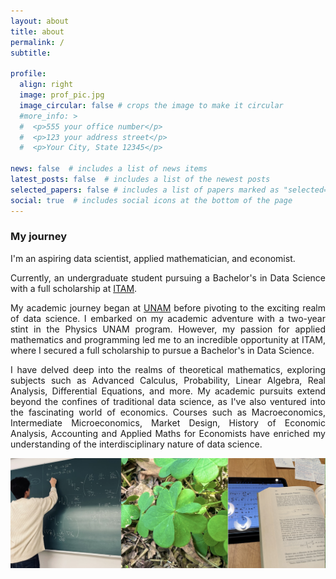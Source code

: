 ```yaml
---
layout: about
title: about
permalink: /
subtitle:  

profile:
  align: right
  image: prof_pic.jpg
  image_circular: false # crops the image to make it circular
  #more_info: >
  #  <p>555 your office number</p>
  #  <p>123 your address street</p>
  #  <p>Your City, State 12345</p>

news: false  # includes a list of news items
latest_posts: false  # includes a list of the newest posts
selected_papers: false # includes a list of papers marked as "selected={true}"
social: true  # includes social icons at the bottom of the page
---
```

### My journey

<div style="text-align: justify;">
<p>
I'm an aspiring data scientist, applied mathematician, and economist. 
</p>
<p>
Currently, an undergraduate student pursuing a Bachelor's in Data Science with a full scholarship at 
<a href="https://www.itam.mx/" rel="external nofollow noopener" target="_blank">ITAM</a>. 
</p>
<p>
My academic journey began at <a href="https://www.fciencias.unam.mx/" rel="external nofollow noopener" target="_blank">UNAM</a> before pivoting to the exciting realm of data science.
I embarked on my academic adventure with a two-year stint in the Physics UNAM program. However, my passion for applied mathematics and programming led me to an incredible opportunity at ITAM, where I secured a full scholarship to pursue a Bachelor's in Data Science.
<p>
</p>
<div>
<div style="text-align: justify;">
I have delved deep into the realms of theoretical mathematics, exploring subjects such as Advanced Calculus, Probability, Linear Algebra, Real Analysis, Differential Equations, and more. My academic pursuits extend beyond the confines of traditional data science, as I've also ventured into the fascinating world of economics. Courses such as Macroeconomics, Intermediate Microeconomics, Market Design, History of Economic Analysis, Accounting and Applied Maths for Economists have enriched my understanding of the interdisciplinary nature of data science.
</div>
<p>
</p>
<center>
  <img src="/assets/img/banner.png" alt="">
</center>
